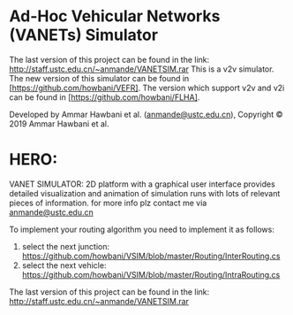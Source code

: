 # Ad-Hoc Vehicular Networks (VANETs) Simulator
The last version of this project can be found in the link: http://staff.ustc.edu.cn/~anmande/VANETSIM.rar
This is a v2v simulator. The new version of this simulator can be found in [https://github.com/howbani/VEFR]. 
The version which support v2v and v2i can be found in [https://github.com/howbani/FLHA].

Developed by Ammar Hawbani et al. (anmande@ustc.edu.cn), Copyright © 2019 Ammar Hawbani et al.

# HERO:
VANET SIMULATOR: 2D platform with a graphical user interface provides detailed visualization and animation of simulation runs with lots of relevant pieces of information.
for more info plz contact me via anmande@ustc.edu.cn

To implement your routing algorithm you need to implement it as follows:
   1) select the next junction: https://github.com/howbani/VSIM/blob/master/Routing/InterRouting.cs
   2) select the next vehicle: https://github.com/howbani/VSIM/blob/master/Routing/IntraRouting.cs
   
   The last version of this project can be found in the link:
                           http://staff.ustc.edu.cn/~anmande/VANETSIM.rar
